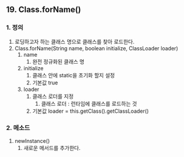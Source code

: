 ## 19. Class.forName()
### 1. 정의
1. 로딩하고자 하는 클래스 명으로 클래스를 찾아 로드한다.
2. Class.forName(String name, boolean initialize, ClassLoader loader)
    1. name 
        1. 완전 정규화된 클래스 명
    2. initialize 
        1. 클래스 안에 static을 초기화 할지 설정
        2. 기본값 true
    3. loader 
        1. 클래스 로더를 지정
            1. 클래스 로더 : 런타임에 클래스를 로드하는 것
        2. 기본값 loader = this.getClass().getClassLoader()

### 2. 메소드 
1. newInstance()
    1. 새로운 메서드를 추가한다.